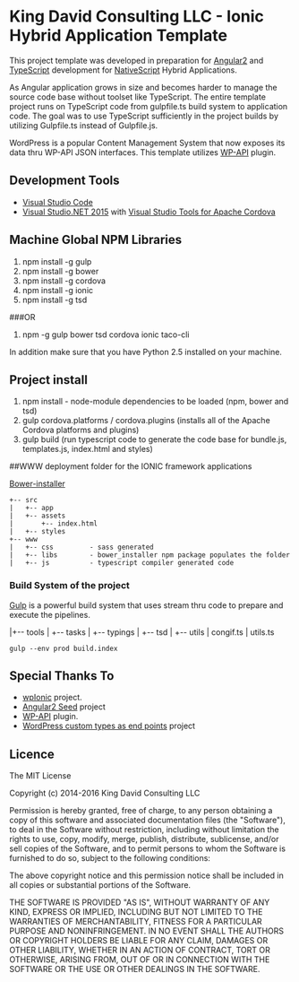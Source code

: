 # King David Consulting LLC - Ionic Hybrid Application Template

This project template was developed in preparation for [Angular2](https://angular.io/) 
and [TypeScript](http://www.typescriptlang.org/) development for [NativeScript](https://www.nativescript.org/) Hybrid Applications.

As Angular application grows in size and becomes harder to manage the source code base without toolset like TypeScript. 
The entire template project runs on TypeScript code from gulpfile.ts build system to application code. 
The goal was to use TypeScript sufficiently in the project builds by utilizing Gulpfile.ts instead of Gulpfile.js.


WordPress is a popular Content Management System that now exposes its data thru WP-API JSON interfaces.
This template utilizes [WP-API](https://github.com/WP-API/WP-API) plugin.

## Development Tools
* [Visual Studio Code](https://code.visualstudio.com/)
* [Visual Studio.NET 2015](https://www.visualstudio.com/) with [Visual Studio Tools for Apache Cordova](https://taco.visualstudio.com/)

## Machine Global NPM Libraries
1. npm install -g gulp
2. npm install -g bower
3. npm install -g cordova 
4. npm install -g ionic
5. npm install -g tsd

###OR
1. npm -g gulp bower tsd cordova ionic taco-cli

In addition make sure that you have Python 2.5 installed on your machine.

## Project install
1. npm install - node-module dependencies to be loaded (npm, bower and tsd)
2. gulp cordova.platforms / cordova.plugins (installs all of the Apache Cordova platforms and plugins)
3. gulp build (run typescript code to generate the code base for bundle.js, templates.js, index.html and styles)

##WWW deployment folder for the IONIC framework applications

[Bower-installer](https://www.npmjs.com/package/bower-installer)
```
+-- src
|   +-- app
|   +-- assets
|       +-- index.html
|   +-- styles
+-- www
|   +-- css         - sass generated
|   +-- libs        - bower_installer npm package populates the folder
|   +-- js          - typescript compiler generated code
``` 

### Build System of the project
[Gulp]() is a powerful build system that uses stream thru code to prepare and execute the pipelines.

|+-- tools
|       +-- tasks
|       +-- typings
|               +-- tsd
|       +-- utils
|       congif.ts
|       utils.ts
      
```
gulp --env prod build.index
```
## Special Thanks To
* [wpIonic](https://github.com/scottopolis/wpIonic/) project. 
* [Angular2 Seed](https://github.com/mgechev/angular2-seed) project
* [WP-API](https://github.com/WP-API/WP-API) plugin.
* [WordPress custom types as end points](https://wordpress.org/plugins/rest-api-enabler/) project

## Licence ##

The MIT License

Copyright (c) 2014-2016 King David Consulting LLC

Permission is hereby granted, free of charge, to any person obtaining a copy of this software and associated documentation files (the "Software"), to deal in the Software without restriction, including without limitation the rights to use, copy, modify, merge, publish, distribute, sublicense, and/or sell copies of the Software, and to permit persons to whom the Software is furnished to do so, subject to the following conditions:

The above copyright notice and this permission notice shall be included in all copies or substantial portions of the Software.

THE SOFTWARE IS PROVIDED "AS IS", WITHOUT WARRANTY OF ANY KIND, EXPRESS OR IMPLIED, INCLUDING BUT NOT LIMITED TO THE WARRANTIES OF MERCHANTABILITY, FITNESS FOR A PARTICULAR PURPOSE AND NONINFRINGEMENT. IN NO EVENT SHALL THE AUTHORS OR COPYRIGHT HOLDERS BE LIABLE FOR ANY CLAIM, DAMAGES OR OTHER LIABILITY, WHETHER IN AN ACTION OF CONTRACT, TORT OR OTHERWISE, ARISING FROM, OUT OF OR IN CONNECTION WITH THE SOFTWARE OR THE USE OR OTHER DEALINGS IN THE SOFTWARE.
